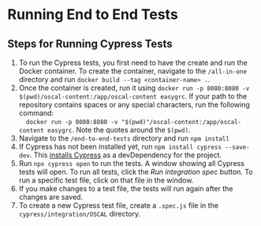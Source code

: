 # Running End to End Tests

## Steps for Running Cypress Tests
1. To run the Cypress tests, you first need to have the create and run the Docker container. To create the container, navigate to
the `/all-in-one` directory and run `docker build --tag <container-name> .`.
2. Once the container is created, run it using `docker run -p 8080:8080 -v $(pwd)/oscal-content:/app/oscal-content easygrc`. If your
path to the repository contains spaces or any special characters, run the following command:</br>
&emsp;`docker run -p 8080:8080 -v "$(pwd)"/oscal-content:/app/oscal-content easygrc`. Note the quotes around the `$(pwd)`.
3. Navigate to the `/end-to-end-tests` directory and run `npm install`
4. If Cypress has not been installed yet, run `npm install cypress --save-dev`. This [installs Cypress](https://docs.cypress.io/guides/getting-started/installing-cypress#npm-install) as a devDependency for the project.
5. Run `npx cypress open` to run the tests. A window showing all Cypress tests will open. To run all tests, click the <i>Run integration spec</i> button. To
run a specific test file, click on that file in the window.
6. If you make changes to a test file, the tests will run again after the changes are saved.
7. To create a new Cypress test file, create a `.spec.js` file in the `cypress/integration/OSCAL` directory.